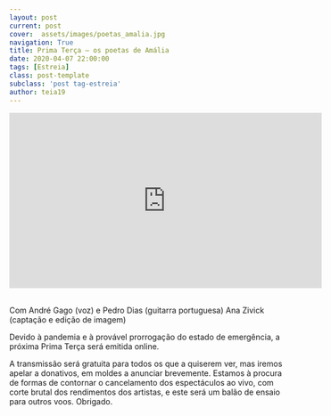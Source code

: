 ```yaml
---
layout: post
current: post
cover:  assets/images/poetas_amalia.jpg
navigation: True
title: Prima Terça — os poetas de Amália
date: 2020-04-07 22:00:00
tags: [Estreia]
class: post-template
subclass: 'post tag-estreia'
author: teia19
---
```


<div id="fb-root"></div>
<script async defer crossorigin="anonymous" src="https://connect.facebook.net/pt_PT/sdk.js#xfbml=1&version=v6.0"></script>

<!--
<div class="fb-video" data-href="https://www.facebook.com/Teia19/videos/888185028269407/" data-width="600" data-show-text="false"><blockquote cite="https://developers.facebook.com/Teia19/videos/888185028269407/" class="fb-xfbml-parse-ignore"><a href="https://developers.facebook.com/Teia19/videos/888185028269407/">PRIMA TERÇA - Os poetas de Amália. Dia 7 de Abril às 22h.</a><p>Não percam dia 7abril 22:00 horas na Teia 19</p>Publicado por <a href="https://www.facebook.com/Teia19/">TEIA 19</a> em Sexta-feira, 3 de abril de 2020</blockquote></div>   
-->

<div class="fb-video">
    <iframe width="560" height="315" src="https://www.youtube.com/embed/QBTu4yGrSq4" frameborder="0" allow="accelerometer; autoplay; encrypted-media; gyroscope; picture-in-picture" allowfullscreen></iframe>
</div>
<br>

Com André Gago (voz) e Pedro Dias (guitarra portuguesa)
Ana Zivick (captação e edição de imagem)

Devido à pandemia e à provável prorrogação do estado de emergência, a próxima Prima Terça será emitida online.

A transmissão será gratuita para todos os que a quiserem ver, mas iremos apelar a donativos, em moldes a anunciar brevemente. Estamos à procura de formas de contornar o cancelamento dos espectáculos ao vivo, com corte brutal dos rendimentos dos artistas, e este será um balão de ensaio para outros voos. Obrigado.
